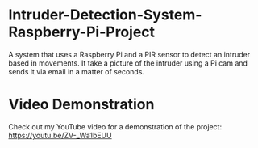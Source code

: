 # Intruder-Detection-System-Raspberry-Pi-Project
A system that uses a Raspberry Pi and a PIR sensor to detect an intruder based in movements. It take a picture of the intruder using a Pi cam and sends it via email in a matter of seconds.
# Video Demonstration  
Check out my YouTube video for a demonstration of the project: https://youtu.be/ZV-_Wa1bEUU
